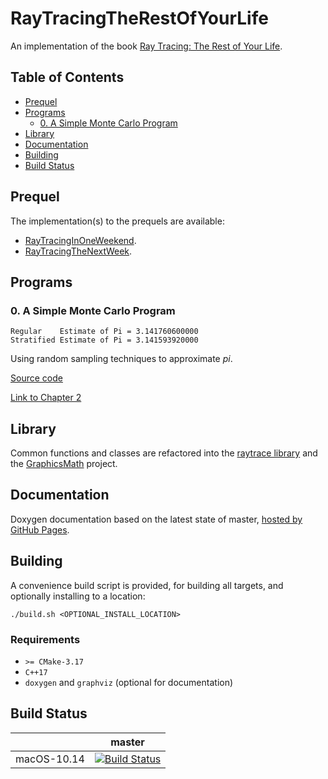 # RayTracingTheRestOfYourLife

An implementation of the book [Ray Tracing: The Rest of Your Life](https://raytracing.github.io/books/RayTracingTheRestOfYourLife.html).  

## Table of Contents

- [Prequel](#prequel)
- [Programs](#programs)
  * [0. A Simple Monte Carlo Program](#0-a-simple-monte-carlo-program)
- [Library](#library)
- [Documentation](#documentation)
- [Building](#building)
- [Build Status](#build-status)

## Prequel

The implementation(s) to the prequels are available:  
- [RayTracingInOneWeekend](https://github.com/moddyz/RayTracingInOneWeekend).
- [RayTracingTheNextWeek](https://github.com/moddyz/RayTracingTheNextWeek).

## Programs

### 0. A Simple Monte Carlo Program

```
Regular    Estimate of Pi = 3.141760600000
Stratified Estimate of Pi = 3.141593920000
```

Using random sampling techniques to approximate _pi_.

[Source code](./src/0_aSimpleMonteCarloProgram/main.cpp)

[Link to Chapter 2](https://raytracing.github.io/books/RayTracingTheRestOfYourLife.html#asimplemontecarloprogram)

## Library

Common functions and classes are refactored into the [raytrace library](./src/raytrace) and the [GraphicsMath](https://github.com/moddyz/GraphicsMath) project.

## Documentation

Doxygen documentation based on the latest state of master, [hosted by GitHub Pages](https://moddyz.github.io/RayTracingTheRestOfYourLife/).

## Building

A convenience build script is provided, for building all targets, and optionally installing to a location:
```
./build.sh <OPTIONAL_INSTALL_LOCATION>
```

### Requirements

- `>= CMake-3.17`
- `C++17`
- `doxygen` and `graphviz` (optional for documentation)

## Build Status

|       | master | 
| ----- | ------ | 
| macOS-10.14 | [![Build Status](https://travis-ci.com/moddyz/RayTracingTheRestOfYourLife.svg?branch=master)](https://travis-ci.com/moddyz/RayTracingTheRestOfYourLife) |
